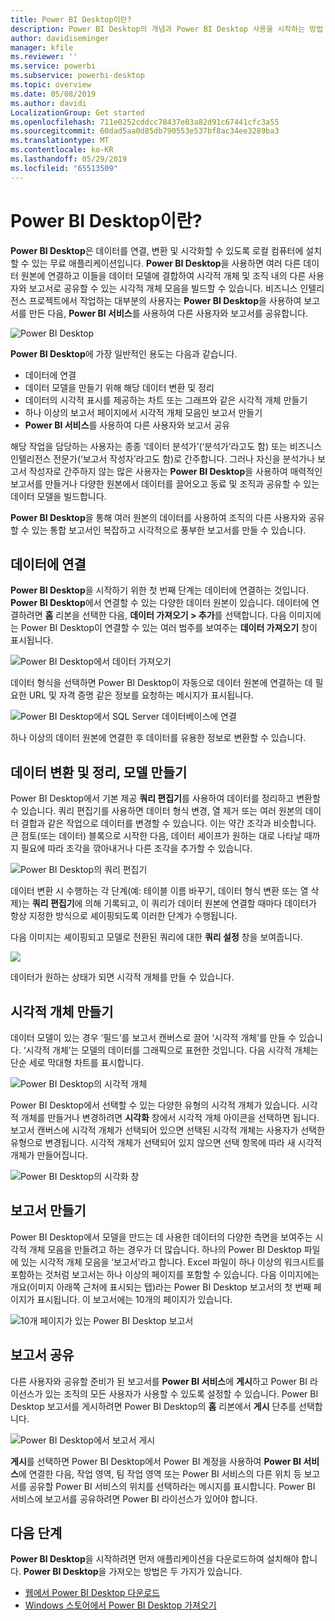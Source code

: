 ```yaml
---
title: Power BI Desktop이란?
description: Power BI Desktop의 개념과 Power BI Desktop 사용을 시작하는 방법 알아보기
author: davidiseminger
manager: kfile
ms.reviewer: ''
ms.service: powerbi
ms.subservice: powerbi-desktop
ms.topic: overview
ms.date: 05/08/2019
ms.author: davidi
LocalizationGroup: Get started
ms.openlocfilehash: 711e0252cddcc78437e03a82d91c67441cfc3a55
ms.sourcegitcommit: 60dad5aa0d85db790553e537bf8ac34ee3289ba3
ms.translationtype: MT
ms.contentlocale: ko-KR
ms.lasthandoff: 05/29/2019
ms.locfileid: "65513509"
---
```

# <a name="what-is-power-bi-desktop"></a>Power BI Desktop이란?

**Power BI Desktop**은 데이터를 연결, 변환 및 시각화할 수 있도록 로컬 컴퓨터에 설치할 수 있는 무료 애플리케이션입니다. **Power BI Desktop**을 사용하면 여러 다른 데이터 원본에 연결하고 이들을 데이터 모델에 결합하여 시각적 개체 및 조직 내의 다른 사용자와 보고서로 공유할 수 있는 시각적 개체 모음을 빌드할 수 있습니다. 비즈니스 인텔리전스 프로젝트에서 작업하는 대부분의 사용자는 **Power BI Desktop**을 사용하여 보고서를 만든 다음, **Power BI 서비스**를 사용하여 다른 사용자와 보고서를 공유합니다.

![Power BI Desktop](media/desktop-what-is-desktop/what-is-desktop_01.png)

**Power BI Desktop**에 가장 일반적인 용도는 다음과 같습니다.

* 데이터에 연결
* 데이터 모델을 만들기 위해 해당 데이터 변환 및 정리
* 데이터의 시각적 표시를 제공하는 차트 또는 그래프와 같은 시각적 개체 만들기
* 하나 이상의 보고서 페이지에서 시각적 개체 모음인 보고서 만들기
* **Power BI 서비스**를 사용하여 다른 사용자와 보고서 공유

해당 작업을 담당하는 사용자는 종종 ‘데이터 분석가’(‘분석가’라고도 함) 또는 비즈니스 인텔리전스 전문가(‘보고서 작성자’라고도 함)로 간주합니다.    그러나 자신을 분석가나 보고서 작성자로 간주하지 않는 많은 사용자는 **Power BI Desktop**을 사용하여 매력적인 보고서를 만들거나 다양한 원본에서 데이터를 끌어오고 동료 및 조직과 공유할 수 있는 데이터 모델을 빌드합니다.

**Power BI Desktop**을 통해 여러 원본의 데이터를 사용하여 조직의 다른 사용자와 공유할 수 있는 통합 보고서인 복잡하고 시각적으로 풍부한 보고서를 만들 수 있습니다. 

## <a name="connect-to-data"></a>데이터에 연결
**Power BI Desktop**을 시작하기 위한 첫 번째 단계는 데이터에 연결하는 것입니다. **Power BI Desktop**에서 연결할 수 있는 다양한 데이터 원본이 있습니다. 데이터에 연결하려면 **홈** 리본을 선택한 다음, **데이터 가져오기 > 추가**를 선택합니다. 다음 이미지에는 Power BI Desktop이 연결할 수 있는 여러 범주를 보여주는 **데이터 가져오기** 창이 표시됩니다.

![Power BI Desktop에서 데이터 가져오기](media/desktop-what-is-desktop/what-is-desktop_02.png)

데이터 형식을 선택하면 Power BI Desktop이 자동으로 데이터 원본에 연결하는 데 필요한 URL 및 자격 증명 같은 정보를 요청하는 메시지가 표시됩니다.

![Power BI Desktop에서 SQL Server 데이터베이스에 연결](media/desktop-what-is-desktop/what-is-desktop_03.png)

하나 이상의 데이터 원본에 연결한 후 데이터를 유용한 정보로 변환할 수 있습니다.

## <a name="transform-and-clean-data-create-a-model"></a>데이터 변환 및 정리, 모델 만들기

Power BI Desktop에서 기본 제공 **쿼리 편집기**를 사용하여 데이터를 정리하고 변환할 수 있습니다. 쿼리 편집기를 사용하면 데이터 형식 변경, 열 제거 또는 여러 원본의 데이터 결합과 같은 작업으로 데이터를 변경할 수 있습니다. 이는 약간 조각과 비슷합니다. 큰 점토(또는 데이터) 블록으로 시작한 다음, 데이터 셰이프가 원하는 대로 나타날 때까지 필요에 따라 조각을 깎아내거나 다른 조각을 추가할 수 있습니다. 

![Power BI Desktop의 쿼리 편집기](media/desktop-getting-started/designer_gsg_editquery.png)

데이터 변환 시 수행하는 각 단계(예: 테이블 이름 바꾸기, 데이터 형식 변환 또는 열 삭제)는 **쿼리 편집기**에 의해 기록되고, 이 쿼리가 데이터 원본에 연결할 때마다 데이터가 항상 지정한 방식으로 셰이핑되도록 이러한 단계가 수행됩니다.

다음 이미지는 셰이핑되고 모델로 전환된 쿼리에 대한 **쿼리 설정** 창을 보여줍니다.

 ![](media/desktop-getting-started/shapecombine_querysettingsfinished.png)

데이터가 원하는 상태가 되면 시각적 개체를 만들 수 있습니다. 

## <a name="create-visuals"></a>시각적 개체 만들기 

데이터 모델이 있는 경우 ‘필드’를 보고서 캔버스로 끌어 ‘시각적 개체’를 만들 수 있습니다.   ‘시각적 개체’는 모델의 데이터를 그래픽으로 표현한 것입니다.  다음 시각적 개체는 단순 세로 막대형 차트를 표시합니다. 

![Power BI Desktop의 시각적 개체](media/desktop-what-is-desktop/what-is-desktop_04.png)

Power BI Desktop에서 선택할 수 있는 다양한 유형의 시각적 개체가 있습니다. 시각적 개체를 만들거나 변경하려면 **시각화** 창에서 시각적 개체 아이콘을 선택하면 됩니다. 보고서 캔버스에 시각적 개체가 선택되어 있으면 선택된 시각적 개체는 사용자가 선택한 유형으로 변경됩니다. 시각적 개체가 선택되어 있지 않으면 선택 항목에 따라 새 시각적 개체가 만들어집니다.

![Power BI Desktop의 시각화 창](media/desktop-what-is-desktop/what-is-desktop_05.png)

## <a name="create-reports"></a>보고서 만들기

Power BI Desktop에서 모델을 만드는 데 사용한 데이터의 다양한 측면을 보여주는 시각적 개체 모음을 만들려고 하는 경우가 더 많습니다. 하나의 Power BI Desktop 파일에 있는 시각적 개체 모음을 ‘보고서’라고 합니다.  Excel 파일이 하나 이상의 워크시트를 포함하는 것처럼 보고서는 하나 이상의 페이지를 포함할 수 있습니다. 다음 이미지에는 개요(이미지 아래쪽 근처에 표시되는 탭)라는 Power BI Desktop 보고서의 첫 번째 페이지가 표시됩니다. 이 보고서에는 10개의 페이지가 있습니다.

![10개 페이지가 있는 Power BI Desktop 보고서](media/desktop-what-is-desktop/what-is-desktop_01.png)

## <a name="share-reports"></a>보고서 공유

다른 사용자와 공유할 준비가 된 보고서를 **Power BI 서비스**에 **게시**하고 Power BI 라이선스가 있는 조직의 모든 사용자가 사용할 수 있도록 설정할 수 있습니다. Power BI Desktop 보고서를 게시하려면 Power BI Desktop의 **홈** 리본에서 **게시** 단추를 선택합니다.

![Power BI Desktop에서 보고서 게시](media/desktop-what-is-desktop/what-is-desktop_06.png)

**게시**를 선택하면 Power BI Desktop에서 Power BI 계정을 사용하여 **Power BI 서비스**에 연결한 다음, 작업 영역, 팀 작업 영역 또는 Power BI 서비스의 다른 위치 등 보고서를 공유할 Power BI 서비스의 위치를 선택하라는 메시지를 표시합니다. Power BI 서비스에 보고서를 공유하려면 Power BI 라이선스가 있어야 합니다.


## <a name="next-steps"></a>다음 단계

**Power BI Desktop**을 시작하려면 먼저 애플리케이션을 다운로드하여 설치해야 합니다. **Power BI Desktop**을 가져오는 방법은 두 가지가 있습니다.

* [웹에서 Power BI Desktop 다운로드](desktop-get-the-desktop.md)
* [Windows 스토어에서 Power BI Desktop 가져오기](http://aka.ms/pbidesktopstore)

